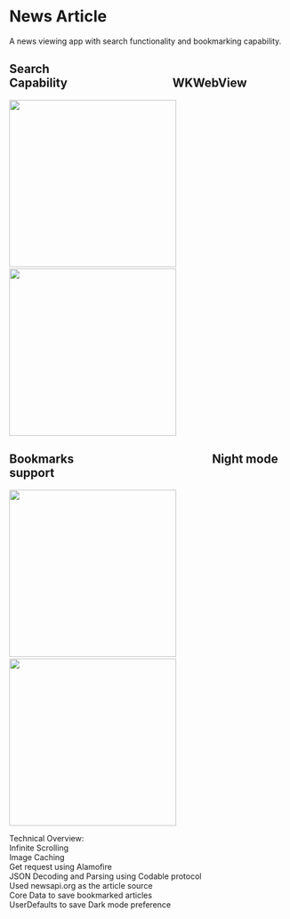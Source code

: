 # News Article 
A news viewing app with search functionality and bookmarking capability.
## Search Capability&nbsp;&nbsp;&nbsp;&nbsp;&nbsp;&nbsp;&nbsp;&nbsp;&nbsp;&nbsp;&nbsp;&nbsp;&nbsp;&nbsp;&nbsp;&nbsp;&nbsp;&nbsp;&nbsp;&nbsp;&nbsp;&nbsp;&nbsp;&nbsp;&nbsp;&nbsp;&nbsp;&nbsp;&nbsp;&nbsp;&nbsp;&nbsp;&nbsp;&nbsp;&nbsp;&nbsp;&nbsp;&nbsp;WKWebView
<img src="https://user-images.githubusercontent.com/60834223/105732728-b8b5e580-5f6b-11eb-8a51-0dc6a5f6cfff.png" width = "300" />&nbsp;&nbsp;&nbsp;&nbsp;&nbsp;&nbsp;&nbsp;&nbsp;&nbsp;&nbsp;&nbsp;&nbsp;&nbsp;&nbsp;&nbsp;&nbsp;&nbsp;&nbsp;<img src="https://user-images.githubusercontent.com/60834223/105808804-69ab9700-5fe3-11eb-9869-1fc98babc486.png" width = "300" />

## Bookmarks&nbsp;&nbsp;&nbsp;&nbsp;&nbsp;&nbsp;&nbsp;&nbsp;&nbsp;&nbsp;&nbsp;&nbsp;&nbsp;&nbsp;&nbsp;&nbsp;&nbsp;&nbsp;&nbsp;&nbsp;&nbsp;&nbsp;&nbsp;&nbsp;&nbsp;&nbsp;&nbsp;&nbsp;&nbsp;&nbsp;&nbsp;&nbsp;&nbsp;&nbsp;&nbsp;&nbsp;&nbsp;&nbsp;&nbsp;&nbsp;&nbsp;&nbsp;&nbsp;&nbsp;&nbsp;&nbsp;&nbsp;&nbsp;&nbsp;&nbsp;Night mode support
<img src="https://user-images.githubusercontent.com/60834223/105729972-c322b000-5f68-11eb-97cd-1bf6e172e31c.png" width = "300" />&nbsp;&nbsp;&nbsp;&nbsp;&nbsp;&nbsp;&nbsp;&nbsp;&nbsp;&nbsp;&nbsp;&nbsp;&nbsp;&nbsp;&nbsp;&nbsp;&nbsp;&nbsp;<img src="https://user-images.githubusercontent.com/60834223/105694785-4b3e9080-5f3c-11eb-948f-7d13bab45301.png" width = "300" /> 

Technical Overview:\
Infinite Scrolling\
Image Caching\
Get request using Alamofire\
JSON Decoding and Parsing using Codable protocol\
Used newsapi.org as the article source\
Core Data to save bookmarked articles\
UserDefaults to save Dark mode preference
